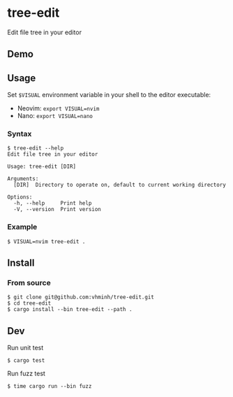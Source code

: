 # tree-edit

Edit file tree in your editor

## Demo

## Usage
Set `$VISUAL` environment variable in your shell to the editor executable:
- Neovim: `export VISUAL=nvim`
- Nano: `export VISUAL=nano`

### Syntax
```console
$ tree-edit --help
Edit file tree in your editor

Usage: tree-edit [DIR]

Arguments:
  [DIR]  Directory to operate on, default to current working directory

Options:
  -h, --help     Print help
  -V, --version  Print version
```

### Example
```console
$ VISUAL=nvim tree-edit .
```

## Install
### From source
```console
$ git clone git@github.com:vhminh/tree-edit.git
$ cd tree-edit
$ cargo install --bin tree-edit --path .
```

## Dev
Run unit test
```console
$ cargo test
```
Run fuzz test
```console
$ time cargo run --bin fuzz
```